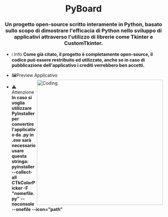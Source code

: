 <h1 align="center"> PyBoard</h1>
<h3 align="center">Un progetto open-source scritto interamente in Python, basato sullo scopo di dimostrare l'efficacia di Python nello sviluppo di applicativi attraverso l'utilizzo di librerie come Tkinter e CustomTkinter.</h3>

- ℹ️ Info **Come già citato, il progetto è completamente open-source, il codice può essere restribuito ed utilizzato, anche se in caso di pubblicazione dell'applicativo i crediti verrebbero ben accetti.**

- 🖼️Preview Applicativo <img align="right" alt="Coding" width="400" src="https://i.imgur.com/t6ucFDC.png">

- ⚠️ Attenzione **In caso si voglia utilizzare PyInstaller per convertire l'applicativo da .py in .exe sarà necessario usare questa stringa:**
**pyinstaller --collect-all CTkColorPicker -F "nomefile.py" --noconsole --onefile --icon="path"**

<p align="left">
</p>
